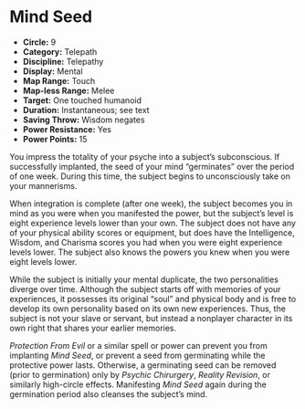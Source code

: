 # Mind Seed

- **Circle:** 9
- **Category:** Telepath
- **Discipline:** Telepathy
- **Display:** Mental
- **Map Range:** Touch
- **Map-less Range:** Melee
- **Target:** One touched humanoid
- **Duration:** Instantaneous; see text
- **Saving Throw:** Wisdom negates
- **Power Resistance:** Yes
- **Power Points:** 15

You impress the totality of your psyche into a subject’s subconscious. If successfully implanted, the seed of your mind “germinates” over the period of one week. During this time, the subject begins to unconsciously take on your mannerisms.

When integration is complete (after one week), the subject becomes you in mind as you were when you manifested the power, but the subject’s level is eight experience levels lower than your own. The subject does not have any of your physical ability scores or equipment, but does have the Intelligence, Wisdom, and Charisma scores you had when you were eight experience levels lower. The subject also knows the powers you knew when you were eight levels lower.

While the subject is initially your mental duplicate, the two personalities diverge over time. Although the subject starts off with memories of your experiences, it possesses its original “soul” and physical body and is free to develop its own personality based on its own new experiences. Thus, the subject is not your slave or servant, but instead a nonplayer character in its own right that shares your earlier memories.

*Protection From Evil* or a similar spell or power can prevent you from implanting *Mind Seed*, or prevent a seed from germinating while the protective power lasts. Otherwise, a germinating seed can be removed (prior to germination) only by *Psychic Chirurgery*, *Reality Revision*, or similarly high-circle effects. Manifesting *Mind Seed* again during the germination period also cleanses the subject’s mind.
